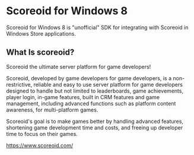 # Scoreoid for Windows 8

Scoreoid for Windows 8 is "unofficial" SDK for integrating with Scoreoid in Windows Store applications.

## What Is scoreoid?

Scoreoid the ultimate server platform for game developers!

Scoreoid, developed by game developers for game developers, is a non-restrictive, reliable and easy to use server platform for game developers designed to handle but not limited to leaderboards, game achievements, player login, in-game features, built in CRM features and game management, including advanced functions such as platform content awareness, for multi-platform games.

Scoreoid's goal is to make games better by handling advanced features, shortening game development time and costs, and freeing up developer time to focus on their games. 

https://www.scoreoid.com/